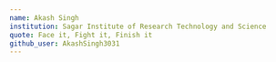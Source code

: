 ```yaml
---
name: Akash Singh
institution: Sagar Institute of Research Technology and Science
quote: Face it, Fight it, Finish it
github_user: AkashSingh3031
---
```

